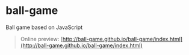 # ball-game

Ball game based on JavaScript

> Online preview:  [http://ball-game.github.io/ball-game/index.html](http://ball-game.github.io/ball-game/index.html)



